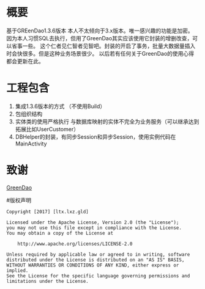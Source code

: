 # 概要
基于GREenDao1.3.6版本
本人不太倾向于3.x版本。唯一感兴趣的功能是加密。
因为本人习惯SQL去执行，但用了GreenDao其实应该使用它封装的增删改查，可以省事一些。
这个仁者见仁智者见智吧。封装的开启了事务，批量大数据量插入时会快很多。但是这种业务场景很少。
以后若有任何关于GreenDao的使用心得都会更新在此。


# 工程包含
1. 集成1.3.6版本的方式 （不使用Build）
2. 包组织结构
3. 实体类的使用严格执行 与数据库映射的实体不完全为业务服务（可以继承达到拓展比如UserCustomer）
4. DBHelper的封装，有同步Session和异步Session，使用实例代码在MainActivity





# 致谢
[GreenDao](http://greenrobot.org/greendao/)



#版权声明
```
Copyright [2017] [ltx.lxz.gld]

Licensed under the Apache License, Version 2.0 (the "License");
you may not use this file except in compliance with the License.
You may obtain a copy of the License at

    http://www.apache.org/licenses/LICENSE-2.0

Unless required by applicable law or agreed to in writing, software
distributed under the License is distributed on an "AS IS" BASIS,
WITHOUT WARRANTIES OR CONDITIONS OF ANY KIND, either express or implied.
See the License for the specific language governing permissions and
limitations under the License.
```




